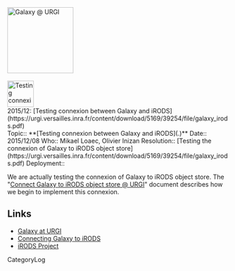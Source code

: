 <div class='center'><a href='https://urgi.versailles.inra.fr/Tools/Galaxy'><img src='/Images/Logos/URGILogo.png' alt='Galaxy @ URGI' height="150" /></a> <br /><br />
<a href='https://urgi.versailles.inra.fr/content/download/5169/39254/file/galaxy_irods.pdf'><img src='/Images/Logos/iRODSLogo.png' alt='Testing connexion between Galaxy and iRODS' height="60" /></a>
</div>

<div class='title'>
2015/12: [Testing connexion between Galaxy and iRODS](https://urgi.versailles.inra.fr/content/download/5169/39254/file/galaxy_irods.pdf)
</div>



<div class='logbox'>
 Topic:: **[Testing connexion between Galaxy and iRODS](.)**
 Date:: 2015/12/08
 Who:: Mikael Loaec, Olivier Inizan
 Resolution:: [Testing the connexion of Galaxy to iRODS object store](https://urgi.versailles.inra.fr/content/download/5169/39254/file/galaxy_irods.pdf)
 Deployment:: 
</div>

We are actually testing the connexion of Galaxy to iRODS object store. The "[Connect Galaxy to iRODS object store @ URGI](https://urgi.versailles.inra.fr/content/download/5169/39254/file/galaxy_irods.pdf)" document describes how we begin to implement this connexion.

## Links

* [Galaxy at URGI](https://urgi.versailles.inra.fr/Tools/Galaxy)
* [Connecting Galaxy to iRODS](https://urgi.versailles.inra.fr/content/download/5169/39254/file/galaxy_irods.pdf)
* [iRODS Project](http://irods.org/)

CategoryLog
